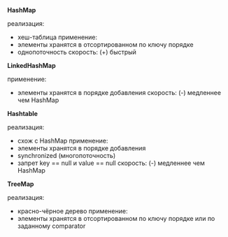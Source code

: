 **HashMap**

реализация:
- хеш-таблица
применение:
- элементы хранятся в отсортированном по ключу порядке
- однопоточность
скорость:
(+) быстрый

**LinkedHashMap**

применение:
- элементы хранятся в порядке добавления
скорость:
(-) медленнее чем HashMap

**Hashtable**

реализация:
- схож с HashMap
применение:
- элементы хранятся в порядке добавления
- synchronized (многопоточность)
- запрет key == null и value == null
скорость:
(-) медленнее чем HashMap
		
**TreeMap**

реализация:
- красно-чёрное дерево
применение:
- элементы хранятся в отсортированном по ключу порядке или по заданному comparator